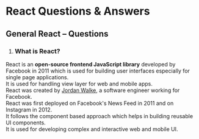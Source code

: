 # React Questions & Answers

## General React – Questions

1. ### What is React?

React is an **open-source frontend JavaScript library** developed by Facebook in 2011 which is used for building user interfaces especially for single page applications. <br>
It is used for handling view layer for web and mobile apps. <br>
React was created by [Jordan Walke](https://github.com/jordwalke), a software engineer working for Facebook.<br> 
React was first deployed on Facebook's News Feed in 2011 and on Instagram in 2012.<br>
It follows the component based approach which helps in building reusable UI components.<br>
It is used for developing complex and interactive web and mobile UI.<br>
